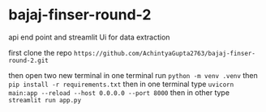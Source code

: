 # bajaj-finser-round-2
api end point and streamlit Ui for data extraction

first clone the repo `https://github.com/AchintyaGupta2763/bajaj-finser-round-2.git`

then open two new terminal 
in one terminal run `python -m venv .venv`
then `pip install -r requirements.txt`
then in one terminal type `uvicorn main:app --reload --host 0.0.0.0 --port 8000`
then in other type `streamlit run app.py`
